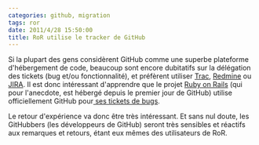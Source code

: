 ```yaml
---
categories: github, migration
tags: ror
date: 2011/4/28 15:50:00
title: RoR utilise le tracker de GitHub
---
```


Si la plupart des gens considèrent GitHub comme une superbe plateforme d'hébergement de code, beaucoup sont encore dubitatifs sur la délégation des tickets (bug et/ou fonctionnalité), et préfèrent utiliser [Trac](http://trac.edgewall.org/), [Redmine](http://www.redmine.org/) ou [JIRA](http://www.atlassian.com/software/jira/). Il est donc intéressant d'apprendre que le projet [Ruby on Rails](http://rubyonrails.org/) (qui pour l'anecdote, est hébergé depuis le premier jour de GitHub) utilise officiellement GitHub pour[ ses tickets de bugs](https://github.com/rails/rails/issues).

Le retour d'expérience va donc être très intéressant. Et sans nul doute, les GitHubbers (les développeurs de GitHub) seront très sensibles et réactifs aux remarques et retours, étant eux mêmes des utilisateurs de RoR.
